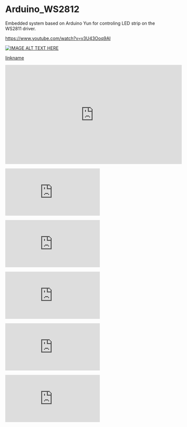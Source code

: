 # Arduino_WS2812
Embedded system based on Arduino Yun for controling LED strip on the WS2811 driver.

https://www.youtube.com/watch?v=v3U43Ooq9AI

[![IMAGE ALT TEXT HERE](https://img.youtube.com/vi/YOUTUBE_VIDEO_ID_HERE/0.jpg)](https://www.youtube.com/watch?v=v3U43Ooq9AI)

[linkname](https://www.youtube.com/watch?v=v3U43Ooq9AI)

   <iframe width="560" height="315"
src="https://www.youtube.com/watch?v=v3U43Ooq9AI" 
frameborder="0" 
allow="accelerometer; autoplay; encrypted-media; gyroscope; picture-in-picture" 
allowfullscreen></iframe>


![Alt text](http://212.237.23.206/chmura/public/index.php/apps/files_sharing/ajax/publicpreview.php?x=1920&y=505&a=true&file=diody4.jpg&t=Fc4Aqo7ybMuUmP7&scalingup=0)

![Alt text](http://212.237.23.206/chmura/public/index.php/apps/files_sharing/ajax/publicpreview.php?x=1920&y=505&a=true&file=diody3.jpg&t=LsXAkxOlG97TsVj&scalingup=0)

![Alt text](http://212.237.23.206/chmura/public/index.php/apps/files_sharing/ajax/publicpreview.php?x=1920&y=505&a=true&file=diody2.jpg&t=iVlZNRdRbH5hv8g&scalingup=0)

![Alt text](http://212.237.23.206/chmura/public/index.php/apps/files_sharing/ajax/publicpreview.php?x=1920&y=505&a=true&file=diody7.jpg&t=ZMTZSV0J9esuDar&scalingup=0)

![Alt text](http://212.237.23.206/chmura/public/index.php/apps/files_sharing/ajax/publicpreview.php?x=1920&y=505&a=true&file=diody8.png&t=VKuHjodtp821M5r&scalingup=0)
